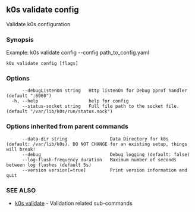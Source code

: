 ## k0s validate config

Validate k0s configuration

### Synopsis

Example:
   k0s validate config --config path_to_config.yaml

```shell
k0s validate config [flags]
```

### Options

```shell
      --debugListenOn string   Http listenOn for Debug pprof handler (default ":6060")
  -h, --help                   help for config
      --status-socket string   Full file path to the socket file. (default "/var/lib/k0s/run/status.sock")
```

### Options inherited from parent commands

```shell
      --data-dir string                Data Directory for k0s (default: /var/lib/k0s). DO NOT CHANGE for an existing setup, things will break!
      --debug                          Debug logging (default: false)
      --log-flush-frequency duration   Maximum number of seconds between log flushes (default 5s)
      --version version[=true]         Print version information and quit
```

### SEE ALSO

* [k0s validate](k0s_validate.md)  - Validation related sub-commands
